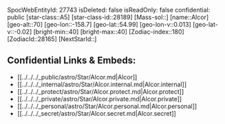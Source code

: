 ﻿---
location: [54.99,158.7,70]
type: Star
tags:
- astro/Star

---
SpocWebEntityId: 27743
isDeleted: false
isReadOnly: false
confidential: public
[star-class::A5]
[star-class-id::28189]
[Mass-sol::]
[name::Alcor]
[geo-alt::70]
[geo-lon::-158.7]
[geo-lat::54.99]
[geo-lon-v::0.013]
[geo-lat-v::-0.02]
[bright-min::40]
[bright-max::40]
[Zodiac-index::180]
[ZodiacId::28165]
[NextStarId::]



## Confidential Links & Embeds: 
- [[../../../_public/astro/Star/Alcor.md|Alcor]] 
- [[../../../_internal/astro/Star/Alcor.internal.md|Alcor.internal]] 
- [[../../../_protect/astro/Star/Alcor.protect.md|Alcor.protect]] 
- [[../../../_private/astro/Star/Alcor.private.md|Alcor.private]] 
- [[../../../_personal/astro/Star/Alcor.personal.md|Alcor.personal]] 
- [[../../../_secret/astro/Star/Alcor.secret.md|Alcor.secret]]

